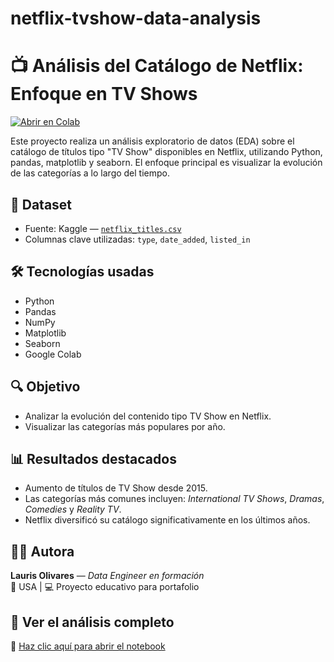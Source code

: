 # netflix-tvshow-data-analysis
# 📺 Análisis del Catálogo de Netflix: Enfoque en TV Shows
[![Abrir en Colab](https://colab.research.google.com/assets/colab-badge.svg)](https://colab.research.google.com/github/laurisolivares-dev/netflix-tvshow-data-analysis-/blob/main/Netflix_Data_Analysis.ipynb)


Este proyecto realiza un análisis exploratorio de datos (EDA) sobre el catálogo de títulos tipo "TV Show" disponibles en Netflix, utilizando Python, pandas, matplotlib y seaborn. El enfoque principal es visualizar la evolución de las categorías a lo largo del tiempo.

## 📁 Dataset

- Fuente: Kaggle — [`netflix_titles.csv`](https://www.kaggle.com/datasets/shivamb/netflix-shows)
- Columnas clave utilizadas: `type`, `date_added`, `listed_in`

## 🛠️ Tecnologías usadas

- Python
- Pandas
- NumPy
- Matplotlib
- Seaborn
- Google Colab

## 🔍 Objetivo

- Analizar la evolución del contenido tipo TV Show en Netflix.
- Visualizar las categorías más populares por año.

## 📊 Resultados destacados

- Aumento de títulos de TV Show desde 2015.
- Las categorías más comunes incluyen: *International TV Shows*, *Dramas*, *Comedies* y *Reality TV*.
- Netflix diversificó su catálogo significativamente en los últimos años.

## 👩‍💻 Autora

**Lauris Olivares** — _Data Engineer en formación_  
📍 USA | 💻 Proyecto educativo para portafolio  

## 🔗 Ver el análisis completo
📘 [Haz clic aquí para abrir el notebook](./netflix_tvshows_analysis.ipynb)
